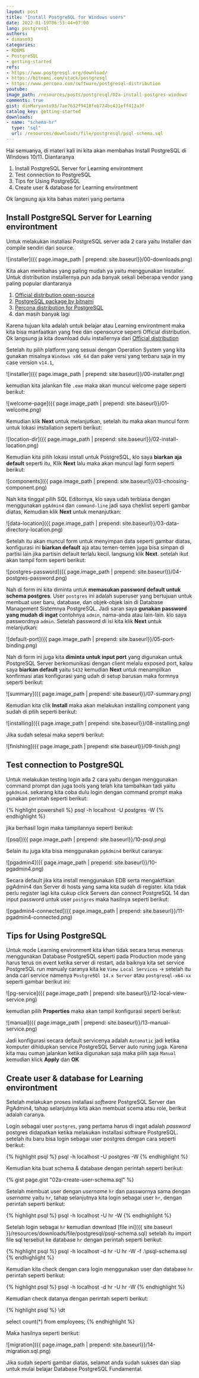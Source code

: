 ```yaml
---
layout: post
title: "Install PostgreSQL for Windows users"
date: 2022-01-19T06:53:44+07:00
lang: postgresql
authors:
- dimasm93
categories:
- RDBMS
- PostgreSQL
- getting-started
refs: 
- https://www.postgresql.org/download/
- https://bitnami.com/stack/postgresql
- https://www.percona.com/software/postgresql-distribution
youtube: 
image_path: /resources/posts/postgresql/02a-install-postgres-windows
comments: true
gist: dimMaryanto93/7ae7632f9418feb724bc431eff412a3f
catalog_key: getting-started
downloads: 
- name: "schema-hr"
  type: "sql"
  url: /resources/downloads/file/postgresql/psql-schema.sql
---
```


Hai semuanya, di materi kali ini kita akan membahas Install PostgreSQL di Windows 10/11. Diantaranya

1. Install PostgreSQL Server for Learning environtment
2. Test connection to PostgreSQL
3. Tips for Using PostgreSQL
4. Create user & database for Learning environtment

Ok langsung aja kita bahas materi yang pertama 

<!--more-->

## Install PostgreSQL Server for Learning environtment

Untuk melakukan installasi PostgreSQL server ada 2 cara yaitu Installer dan compile sendiri dari source. 

![installer]({{ page.image_path | prepend: site.baseurl}}/00-downloads.png)

Kita akan membahas yang paling mudah ya yaitu menggunakan Installer. Untuk distribution installernya pun ada banyak sekali beberapa vendor yang paling popular diantaranya

1. [Official distribution open-source](https://www.postgresql.org/download/)
2. [PostgreSQL package by bitnami](https://bitnami.com/stack/postgresql)
3. [Percona distribution for PostgreSQL](https://www.percona.com/software/postgresql-distribution)
4. dan masih banyak lagi

Karena tujuan kita adalah untuk belajar atau Learning environtment maka kita bisa manfaatkan yang free dan opensource seperti Official distribution. Ok langsung ja kita download dulu installernya dari [Official distribution](https://www.postgresql.org/download/)

Setelah itu pilih platform yang sesuai dengan Operation System yang kita gunakan misalnya `Windows x86_64` dan pake versi yang terbaru saja in my case version `v14.1`,

![installer]({{ page.image_path | prepend: site.baseurl}}/00-installer.png)

kemudian kita jalankan file `.exe` maka akan muncul welcome page seperti berikut:

![welcome-page]({{ page.image_path | prepend: site.baseurl}}/01-welcome.png)

Kemudian klik **Next** untuk melanjutkan, setelah itu maka akan muncul form untuk lokasi installation seperti berikut:

![location-dir]({{ page.image_path | prepend: site.baseurl}}/02-install-location.png)

Kemudian kita pilih lokasi install untuk PostgreSQL, klo saya **biarkan aja default** seperti itu, Klik **Next** lalu maka akan muncul lagi form seperti berikut:

![components]({{ page.image_path | prepend: site.baseurl}}/03-choosing-component.png)

Nah kita tinggal pilih SQL Editornya, klo saya udah terbiasa dengan menggunakan `pgAdmin4` dan `command-line` jadi saya cheklist seperti gambar diatas, Kemudian klik **Next** untuk menanjutkan:

![data-location]({{ page.image_path | prepend: site.baseurl}}/03-data-directory-location.png)

Setelah itu akan muncul form untuk menyimpan data seperti gambar diatas, konfigurasi ini **biarkan default** aja atau temen-temen juga bisa simpan di partisi lain jika partisin default terlalu kecil. langsung klik **Next**. setelah ikut akan tampil form seperti berikut:

![postgres-password]({{ page.image_path | prepend: site.baseurl}}/04-postgres-password.png)

Nah di form ini kita diminta untuk **memasukan password default untuk schema postgres**. User `postgres` ini adalah superuser yang bertujuan untuk membuat user baru, database, dan objek-objek lain di Database Management Sistemnya PostgreSQL. Jadi saran saya **gunakan password yang mudah di ingat** contohnya `admin`, nama-anda atau lain-lain. klo saya passwordnya `admin`. Setelah password di isi kita klik **Next** untuk melanjutkan:

![default-port]({{ page.image_path | prepend: site.baseurl}}/05-port-binding.png)

Nah di form ini juga kita **diminta untuk input port** yang digunakan untuk PostgreSQL Server berkomunikasi dengan client melalu exposed port, kalau saya **biarkan default** yaitu `5432` kemudian **Next** untuk menampilkan konfirmasi atas konfigurasi yang udah di setup barusan maka formnya seperti berikut:

![summary]({{ page.image_path | prepend: site.baseurl}}/07-summary.png)

Kemudian kita clik **Install** maka akan melakukan installing component yang sudah di pilih seperti berikut:

![installing]({{ page.image_path | prepend: site.baseurl}}/08-installing.png)

Jika sudah selesai maka seperti berikut:

![finishing]({{ page.image_path | prepend: site.baseurl}}/09-finish.png)

## Test connection to PostgreSQL

Untuk melakukan testing login ada 2 cara yaitu dengan menggunakan command prompt dan juga tools yang telah kita tambahkan tadi yaitu `pgAdmin4`. sekarang kita coba dulu login dengan command prompt maka gunakan perintah seperti berikut:

{% highlight powershell %}
psql -h localhost -U postgres -W
{% endhighlight %}

jika berhasil login maka tampilannya seperti berikut:

![psql]({{ page.image_path | prepend: site.baseurl}}/10-psql.png)

Selain itu juga kita bisa menggunakan `pgAdmin4` berikut caranya:

![pgadmin4]({{ page.image_path | prepend: site.baseurl}}/10-pgadmin4.png)

Secara default jika kita install menggunakan EDB serta mengaktfikan pgAdmin4 dan Server di hosts yang sama kita sudah di register. kita tidak perlu register lagi kita cukup click Servers dan connect PostgreSQL 14 dan input password untuk user `postgres` maka hasilnya seperti berikut:

![pgadmin4-connected]({{ page.image_path | prepend: site.baseurl}}/11-pgadmin4-connected.png)

## Tips for Using PostgreSQL

Untuk mode Learning environment kita khan tidak secara terus menerus menggunakan Database PostgreSQL seperti pada Production mode yang harus terus on event ketika server di restart, ada baiknya kita set service PostgreSQL run manualy caranya kita ke `View Local Services` -> setelah itu anda cari service namenya `PostgreSQl 14.x Server` atau `postgresql-x64-xx` seperti gambar berikut ini:

![pg-service]({{ page.image_path | prepend: site.baseurl}}/12-local-view-service.png)

kemudian pilih **Properties** maka akan tampil konfigurasi seperti berikut:

![manual]({{ page.image_path | prepend: site.baseurl}}/13-manual-service.png)

Jadi konfigurasi secara default servicenya adalah `Automatic` jadi ketika komputer dihidupkan service PostgreSQL Server auto runing juga. Karena kita mau cuman jalankan ketika digunakan saja maka pilih saja `Manual` kemudian klick **Apply** dan **OK**

## Create user & database for Learning environtment

Setelah melakukan proses installasi _software_ PostgreSQL Server dan PgAdmin4, tahap selanjutnya kita akan membuat scema atau role, berikut adalah caranya.

Login sebagai user `postgres`, yang pertama harus di ingat adalah _password_ postgres didapatkan ketika melakukan installasi software PostgreSQL. setelah itu baru bisa login sebagai user postgres dengan cara seperti berikut:

{% highlight psql %}
psql -h localhost -U postgres -W
{% endhighlight %}

Kemudian kita buat schema & database dengan perintah seperti berikut:

{% gist page.gist "02a-create-user-schema.sql" %}

Setelah membuat user dengan _username_ `hr` dan passwornya sama dengan _username_ yaitu `hr`, tahap selanjutnya kita login sebagai user `hr`, dengan perintah seperti berikut:

{% highlight psql %}
psql -h localhost -U hr -W
{% endhighlight %}

Setelah login sebagai `hr` kemudian download [file ini]({{ site.baseurl }}/resources/downloads/file/postgresql/psql-schema.sql) setelah itu import file sql tersebut ke database `hr` dengan perintah seperti berikut:

{% highlight psql %}
psql -h localhost -d hr -U hr -W -f .\psql-schema.sql
{% endhighlight %}

Kemudian kita check dengan cara login menggunakan user dan database `hr` perintah seperti berikut:

{% highlight psql %}
psql -h localhost -d hr -U hr -W
{% endhighlight %}

Kemudian check datanya dengan perintah seperti berikut:

{% highlight psql %}
\dt

select count(*) from employees;
{% endhighlight %}

Maka hasilnya seperti berikut:

![migration]({{ page.image_path | prepend: site.baseurl}}/14-migration.sql.png)

Jika sudah seperti gambar diatas, selamat anda sudah sukses dan siap untuk mulai belajar Database PostgreSQL Fundamental.